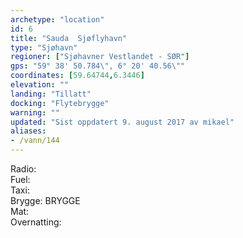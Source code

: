```yaml
---
archetype: "location"
id: 6
title: "Sauda  Sjøflyhavn"
type: "Sjøhavn"
regioner: ["Sjøhavner Vestlandet - SØR"]
gps: "59° 38' 50.784\", 6° 20' 40.56\""
coordinates: [59.64744,6.3446]
elevation: ""
landing: "Tillatt"
docking: "Flytebrygge"
warning: ""
updated: "Sist oppdatert 9. august 2017 av mikael"
aliases:
- /vann/144
---
```


Radio:\
Fuel:\
Taxi:\
Brygge: BRYGGE\
Mat:\
Overnatting:
